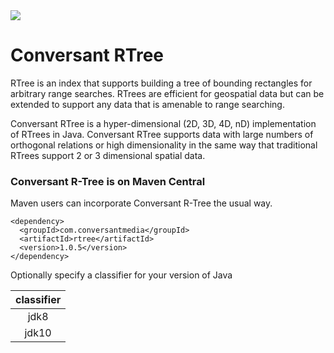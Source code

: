 <img src="https://github.com/conversant/rtree/blob/master/src/main/resources/RTree.png?raw=true">

# Conversant RTree

RTree is an index that supports building a tree of bounding rectangles for arbitrary range searches.   RTrees are efficient for geospatial data but can be extended to support any data that is amenable to range searching.

Conversant RTree is a hyper-dimensional (2D, 3D, 4D, nD) implementation of RTrees in Java.  Conversant RTree supports data with large numbers of orthogonal relations or high dimensionality in the same way that traditional RTrees support 2 or 3 dimensional spatial data.

### Conversant R-Tree is on Maven Central

Maven users can incorporate Conversant R-Tree the usual way.

```
<dependency>
  <groupId>com.conversantmedia</groupId>
  <artifactId>rtree</artifactId>
  <version>1.0.5</version>
</dependency>
```

Optionally specify a classifier for your version of Java

| classifier |
|:------------:|
| jdk8         |
| jdk10        |
